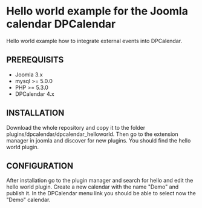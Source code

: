 Hello world example for the Joomla calendar DPCalendar
=========================

Hello world example how to integrate external events into DPCalendar.

PREREQUISITS
------------
- Joomla 3.x
- mysql >= 5.0.0
- PHP >= 5.3.0
- DPCalendar 4.x

INSTALLATION
------------
Download the whole repository and copy it to the folder plugins/dpcalendar/dpcalendar_helloworld.
Then go to the extension manager in joomla and discover for new plugins. You should find the hello world plugin.

CONFIGURATION
------------
After installation go to the plugin manager and search for hello and edit the hello world plugin. Create a new calendar
with the name "Demo" and publish it. In the DPCalendar menu link you should be able to select now the "Demo" calendar.